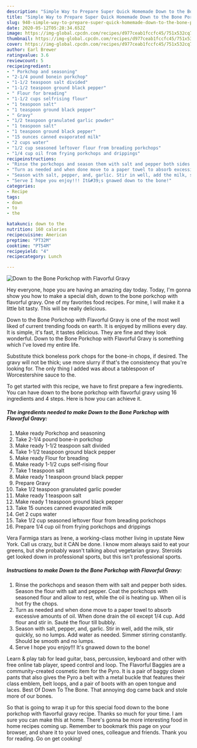 ```yaml
---
description: "Simple Way to Prepare Super Quick Homemade Down to the Bone Porkchop with Flavorful Gravy"
title: "Simple Way to Prepare Super Quick Homemade Down to the Bone Porkchop with Flavorful Gravy"
slug: 940-simple-way-to-prepare-super-quick-homemade-down-to-the-bone-porkchop-with-flavorful-gravy
date: 2020-05-12T05:28:34.652Z
image: https://img-global.cpcdn.com/recipes/d977ceab1fccfc45/751x532cq70/down-to-the-bone-porkchop-with-flavorful-gravy-recipe-main-photo.jpg
thumbnail: https://img-global.cpcdn.com/recipes/d977ceab1fccfc45/751x532cq70/down-to-the-bone-porkchop-with-flavorful-gravy-recipe-main-photo.jpg
cover: https://img-global.cpcdn.com/recipes/d977ceab1fccfc45/751x532cq70/down-to-the-bone-porkchop-with-flavorful-gravy-recipe-main-photo.jpg
author: Earl Brewer
ratingvalue: 3.6
reviewcount: 5
recipeingredient:
- " Porkchop and seasoning"
- "2-1/4 pound bonein porkchop"
- "1-1/2 teaspoon salt divided"
- "1-1/2 teaspoon ground black pepper"
- " Flour for breading"
- "1-1/2 cups selfrising flour"
- "1 teaspoon salt"
- "1 teaspoon ground black pepper"
- " Gravy"
- "1/2 teaspoon granulated garlic powder"
- "1 teaspoon salt"
- "1 teaspoon ground black pepper"
- "15 ounces canned evaporated milk"
- "2 cups water"
- "1/2 cup seasoned leftover flour from breading porkchops"
- "1/4 cup oil from frying porkchops and drippings"
recipeinstructions:
- "Rinse the porkchops and season them with salt and pepper both sides. Season the flour with salt and pepper. Coat the porkchops with seasoned flour and allow to rest, while the oil is heating up. When oil is hot fry the chops."
- "Turn as needed and when done move to a paper towel to absorb excessive amounts of oil. When done drain the oil except 1/4 cup. Add flour and stir in. Sauté the flour till bubbly."
- "Season with salt, pepper, and, garlic. Stir in well, add the milk, stir quickly, so no lumps. Add water as needed. Simmer stirring constantly. Should be smooth and no lumps."
- "Serve I hope you enjoy!!! It&#39;s gnawed down to the bone!"
categories:
- Recipe
tags:
- down
- to
- the

katakunci: down to the 
nutrition: 160 calories
recipecuisine: American
preptime: "PT32M"
cooktime: "PT54M"
recipeyield: "4"
recipecategory: Lunch

---
```



![Down to the Bone Porkchop with Flavorful Gravy](https://img-global.cpcdn.com/recipes/d977ceab1fccfc45/751x532cq70/down-to-the-bone-porkchop-with-flavorful-gravy-recipe-main-photo.jpg)

Hey everyone, hope you are having an amazing day today. Today, I'm gonna show you how to make a special dish, down to the bone porkchop with flavorful gravy. One of my favorites food recipes. For mine, I will make it a little bit tasty. This will be really delicious.

Down to the Bone Porkchop with Flavorful Gravy is one of the most well liked of current trending foods on earth. It is enjoyed by millions every day. It is simple, it's fast, it tastes delicious. They are fine and they look wonderful. Down to the Bone Porkchop with Flavorful Gravy is something which I've loved my entire life.

Substitute thick boneless pork chops for the bone-in chops, if desired. The gravy will not be thick; use more slurry if that&#39;s the consistency that you&#39;re looking for. The only thing I added was about a tablespoon of Worcestershire sauce to the.


To get started with this recipe, we have to first prepare a few ingredients. You can have down to the bone porkchop with flavorful gravy using 16 ingredients and 4 steps. Here is how you can achieve it.

<!--inarticleads1-->

##### The ingredients needed to make Down to the Bone Porkchop with Flavorful Gravy:

1. Make ready  Porkchop and seasoning
1. Take 2-1/4 pound bone-in porkchop
1. Make ready 1-1/2 teaspoon salt divided
1. Take 1-1/2 teaspoon ground black pepper
1. Make ready  Flour for breading
1. Make ready 1-1/2 cups self-rising flour
1. Take 1 teaspoon salt
1. Make ready 1 teaspoon ground black pepper
1. Prepare  Gravy
1. Take 1/2 teaspoon granulated garlic powder
1. Make ready 1 teaspoon salt
1. Make ready 1 teaspoon ground black pepper
1. Take 15 ounces canned evaporated milk
1. Get 2 cups water
1. Take 1/2 cup seasoned leftover flour from breading porkchops
1. Prepare 1/4 cup oil from frying porkchops and drippings


Vera Farmiga stars as Irene, a working-class mother living in upstate New York. Call us crazy, but it CAN be done. I know mom always said to eat your greens, but she probably wasn&#39;t talking about vegetarian gravy. Steroids get looked down in professional sports, but this isn&#39;t professional sports. 

<!--inarticleads2-->

##### Instructions to make Down to the Bone Porkchop with Flavorful Gravy:

1. Rinse the porkchops and season them with salt and pepper both sides. Season the flour with salt and pepper. Coat the porkchops with seasoned flour and allow to rest, while the oil is heating up. When oil is hot fry the chops.
1. Turn as needed and when done move to a paper towel to absorb excessive amounts of oil. When done drain the oil except 1/4 cup. Add flour and stir in. Sauté the flour till bubbly.
1. Season with salt, pepper, and, garlic. Stir in well, add the milk, stir quickly, so no lumps. Add water as needed. Simmer stirring constantly. Should be smooth and no lumps.
1. Serve I hope you enjoy!!! It&#39;s gnawed down to the bone!


Learn &amp; play tab for lead guitar, bass, percussion, keyboard and other with free online tab player, speed control and loop. The Flavorful Baggies are a community-created cosmetic item for the Pyro. It is a pair of baggy clown pants that also gives the Pyro a belt with a metal buckle that features their class emblem, belt loops, and a pair of boots with an open tongue and laces. Best Of Down To The Bone. That annoying dog came back and stole more of our bones. 

So that is going to wrap it up for this special food down to the bone porkchop with flavorful gravy recipe. Thanks so much for your time. I am sure you can make this at home. There's gonna be more interesting food in home recipes coming up. Remember to bookmark this page on your browser, and share it to your loved ones, colleague and friends. Thank you for reading. Go on get cooking!
